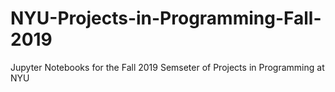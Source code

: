 # NYU-Projects-in-Programming-Fall-2019
Jupyter Notebooks for the Fall 2019 Semseter of Projects in Programming at NYU
